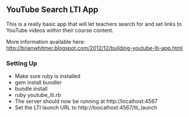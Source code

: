 YouTube Search LTI App
---------------------------
This is a really basic app that will let teachers search for
and set links to YouTube videos within their course content.

More information available here:  http://brianwhitmer.blogspot.com/2012/12/building-youtube-lti-app.html

### Setting Up

- Make sure ruby is installed
- gem install bundler
- bundle install
- ruby youtube_lti.rb
- The server should now be running at http://localhost:4567
- Set the LTI launch URL to http://loocalhost:4567/lti_launch
